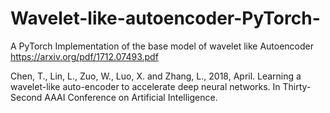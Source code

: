 # Wavelet-like-autoencoder-PyTorch-
A PyTorch Implementation of the base model of wavelet like Autoencoder
https://arxiv.org/pdf/1712.07493.pdf

Chen, T., Lin, L., Zuo, W., Luo, X. and Zhang, L., 2018, April. Learning a wavelet-like auto-encoder to accelerate deep neural networks. In Thirty-Second AAAI Conference on Artificial Intelligence.
